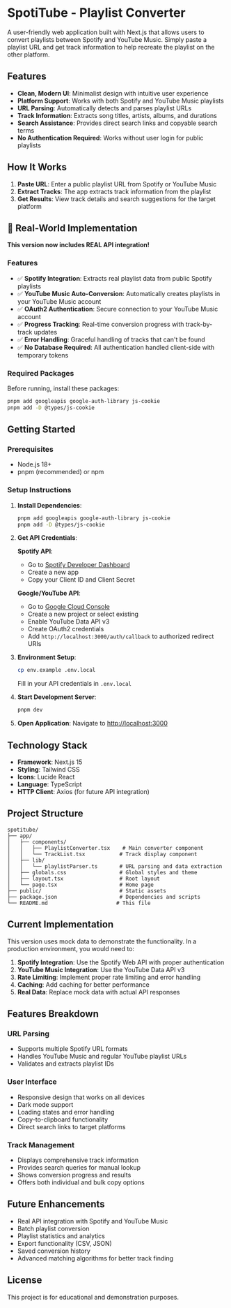 # SpotiTube - Playlist Converter

A user-friendly web application built with Next.js that allows users to convert playlists between Spotify and YouTube Music. Simply paste a playlist URL and get track information to help recreate the playlist on the other platform.

## Features

- **Clean, Modern UI**: Minimalist design with intuitive user experience
- **Platform Support**: Works with both Spotify and YouTube Music playlists
- **URL Parsing**: Automatically detects and parses playlist URLs
- **Track Information**: Extracts song titles, artists, albums, and durations
- **Search Assistance**: Provides direct search links and copyable search terms
- **No Authentication Required**: Works without user login for public playlists

## How It Works

1. **Paste URL**: Enter a public playlist URL from Spotify or YouTube Music
2. **Extract Tracks**: The app extracts track information from the playlist
3. **Get Results**: View track details and search suggestions for the target platform

## 🚀 Real-World Implementation

**This version now includes REAL API integration!** 

### Features
- ✅ **Spotify Integration**: Extracts real playlist data from public Spotify playlists
- ✅ **YouTube Music Auto-Conversion**: Automatically creates playlists in your YouTube Music account
- ✅ **OAuth2 Authentication**: Secure connection to your YouTube Music account
- ✅ **Progress Tracking**: Real-time conversion progress with track-by-track updates
- ✅ **Error Handling**: Graceful handling of tracks that can't be found
- ✅ **No Database Required**: All authentication handled client-side with temporary tokens

### Required Packages
Before running, install these packages:

```bash
pnpm add googleapis google-auth-library js-cookie
pnpm add -D @types/js-cookie
```

## Getting Started

### Prerequisites
- Node.js 18+ 
- pnpm (recommended) or npm

### Setup Instructions

1. **Install Dependencies**:
   ```bash
   pnpm add googleapis google-auth-library js-cookie
   pnpm add -D @types/js-cookie
   ```

2. **Get API Credentials**:
   
   **Spotify API**:
   - Go to [Spotify Developer Dashboard](https://developer.spotify.com/dashboard)
   - Create a new app
   - Copy your Client ID and Client Secret
   
   **Google/YouTube API**:
   - Go to [Google Cloud Console](https://console.developers.google.com/)
   - Create a new project or select existing
   - Enable YouTube Data API v3
   - Create OAuth2 credentials
   - Add `http://localhost:3000/auth/callback` to authorized redirect URIs

3. **Environment Setup**:
   ```bash
   cp env.example .env.local
   ```
   Fill in your API credentials in `.env.local`

4. **Start Development Server**:
   ```bash
   pnpm dev
   ```

5. **Open Application**:
   Navigate to [http://localhost:3000](http://localhost:3000)

## Technology Stack

- **Framework**: Next.js 15
- **Styling**: Tailwind CSS
- **Icons**: Lucide React
- **Language**: TypeScript
- **HTTP Client**: Axios (for future API integration)

## Project Structure

```
spotitube/
├── app/
│   ├── components/
│   │   ├── PlaylistConverter.tsx    # Main converter component
│   │   └── TrackList.tsx           # Track display component
│   ├── lib/
│   │   └── playlistParser.ts       # URL parsing and data extraction
│   ├── globals.css                 # Global styles and theme
│   ├── layout.tsx                  # Root layout
│   └── page.tsx                    # Home page
├── public/                         # Static assets
├── package.json                    # Dependencies and scripts
└── README.md                      # This file
```

## Current Implementation

This version uses mock data to demonstrate the functionality. In a production environment, you would need to:

1. **Spotify Integration**: Use the Spotify Web API with proper authentication
2. **YouTube Music Integration**: Use the YouTube Data API v3
3. **Rate Limiting**: Implement proper rate limiting and error handling
4. **Caching**: Add caching for better performance
5. **Real Data**: Replace mock data with actual API responses

## Features Breakdown

### URL Parsing
- Supports multiple Spotify URL formats
- Handles YouTube Music and regular YouTube playlist URLs
- Validates and extracts playlist IDs

### User Interface
- Responsive design that works on all devices
- Dark mode support
- Loading states and error handling
- Copy-to-clipboard functionality
- Direct search links to target platforms

### Track Management
- Displays comprehensive track information
- Provides search queries for manual lookup
- Shows conversion progress and results
- Offers both individual and bulk copy options

## Future Enhancements

- Real API integration with Spotify and YouTube Music
- Batch playlist conversion
- Playlist statistics and analytics
- Export functionality (CSV, JSON)
- Saved conversion history
- Advanced matching algorithms for better track finding

## License

This project is for educational and demonstration purposes.
